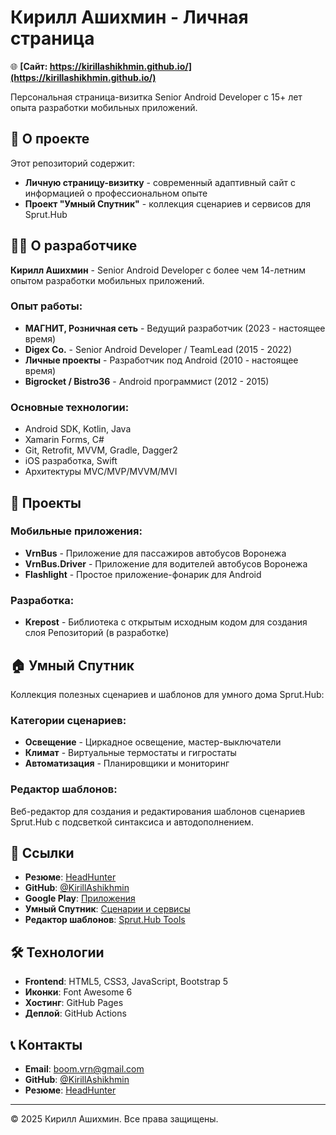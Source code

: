 # Кирилл Ашихмин - Личная страница

🌐 **[Сайт: https://kirillashikhmin.github.io/](https://kirillashikhmin.github.io/)**

Персональная страница-визитка Senior Android Developer с 15+ лет опыта разработки мобильных приложений.

## 🚀 О проекте

Этот репозиторий содержит:
- **Личную страницу-визитку** - современный адаптивный сайт с информацией о профессиональном опыте
- **Проект "Умный Спутник"** - коллекция сценариев и сервисов для Sprut.Hub

## 👨‍💻 О разработчике

**Кирилл Ашихмин** - Senior Android Developer с более чем 14-летним опытом разработки мобильных приложений.

### Опыт работы:
- **МАГНИТ, Розничная сеть** - Ведущий разработчик (2023 - настоящее время)
- **Digex Co.** - Senior Android Developer / TeamLead (2015 - 2022)
- **Личные проекты** - Разработчик под Android (2010 - настоящее время)
- **Bigrocket / Bistro36** - Android программист (2012 - 2015)

### Основные технологии:
- Android SDK, Kotlin, Java
- Xamarin Forms, C#
- Git, Retrofit, MVVM, Gradle, Dagger2
- iOS разработка, Swift
- Архитектуры MVC/MVP/MVVM/MVI

## 📱 Проекты

### Мобильные приложения:
- **VrnBus** - Приложение для пассажиров автобусов Воронежа
- **VrnBus.Driver** - Приложение для водителей автобусов Воронежа
- **Flashlight** - Простое приложение-фонарик для Android

### Разработка:
- **Krepost** - Библиотека с открытым исходным кодом для создания слоя Репозиторий (в разработке)

## 🏠 Умный Спутник

Коллекция полезных сценариев и шаблонов для умного дома Sprut.Hub:

### Категории сценариев:
- **Освещение** - Циркадное освещение, мастер-выключатели
- **Климат** - Виртуальные термостаты и гигростаты  
- **Автоматизация** - Планировщики и мониторинг

### Редактор шаблонов:
Веб-редактор для создания и редактирования шаблонов сценариев Sprut.Hub с подсветкой синтаксиса и автодополнением.

## 🔗 Ссылки

- **Резюме**: [HeadHunter](https://voronezh.hh.ru/resume/4f8f7bc3ff018a6e2c0039ed1f374c6d6a4a7a)
- **GitHub**: [@KirillAshikhmin](https://github.com/KirillAshikhmin)
- **Google Play**: [Приложения](https://play.google.com/store/apps/developer?id=Kirill+Ashikhmin&hl=ru)
- **Умный Спутник**: [Сценарии и сервисы](/sht/)
- **Редактор шаблонов**: [Sprut.Hub Tools](https://kirillashikhmin.github.io/Sprut.Hub_Tools/)

## 🛠 Технологии

- **Frontend**: HTML5, CSS3, JavaScript, Bootstrap 5
- **Иконки**: Font Awesome 6
- **Хостинг**: GitHub Pages
- **Деплой**: GitHub Actions


## 📞 Контакты

- **Email**: boom.vrn@gmail.com
- **GitHub**: [@KirillAshikhmin](https://github.com/KirillAshikhmin)
- **Резюме**: [HeadHunter](https://voronezh.hh.ru/resume/4f8f7bc3ff018a6e2c0039ed1f374c6d6a4a7a)

---

© 2025 Кирилл Ашихмин. Все права защищены. 
